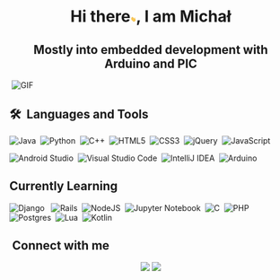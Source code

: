 <h1 align="center">Hi there<img src="https://raw.githubusercontent.com/KevinPatel04/KevinPatel04/master/Hi.gif" width="10px">, I am Michał</h1>

<h2 align="center">Mostly into embedded development with Arduino and PIC</h2>

</p>

  <img align="right" alt="GIF" src="https://media.giphy.com/media/nbPuBLfkxFkPtsVG4I/giphy.gif" width="500px" />


<br />


## 🛠 &nbsp;Languages and Tools

![Java](https://img.shields.io/badge/java-%23ED8B00.svg?style=for-the-badge&logo=java&logoColor=white)&nbsp;
![Python](https://img.shields.io/badge/python-3670A0?style=for-the-badge&logo=python&logoColor=ffdd54)&nbsp;
![C++](https://img.shields.io/badge/c++-%2300599C.svg?style=for-the-badge&logo=c%2B%2B&logoColor=white)&nbsp;
![HTML5](https://img.shields.io/badge/html5-%23E34F26.svg?style=for-the-badge&logo=html5&logoColor=white)&nbsp;
![CSS3](https://img.shields.io/badge/css3-%231572B6.svg?style=for-the-badge&logo=css3&logoColor=white)&nbsp;
![jQuery](https://img.shields.io/badge/jquery-%230769AD.svg?style=for-the-badge&logo=jquery&logoColor=white)&nbsp;
![JavaScript](https://img.shields.io/badge/javascript-%23323330.svg?style=for-the-badge&logo=javascript&logoColor=%23F7DF1E)&nbsp;

![Android Studio](https://img.shields.io/badge/Android%20Studio-3DDC84.svg?style=for-the-badge&logo=android-studio&logoColor=white)&nbsp;
![Visual Studio Code](https://img.shields.io/badge/Visual%20Studio%20Code-0078d7.svg?style=for-the-badge&logo=visual-studio-code&logoColor=white)&nbsp;
![IntelliJ IDEA](https://img.shields.io/badge/IntelliJIDEA-000000.svg?style=for-the-badge&logo=intellij-idea&logoColor=white)&nbsp;
![Arduino](https://img.shields.io/badge/-Arduino-00979D?style=for-the-badge&logo=Arduino&logoColor=white)&nbsp;




## Currently Learning

![Django](https://img.shields.io/badge/django-%23092E20.svg?style=for-the-badge&logo=django&logoColor=white) &nbsp;
![Rails](https://img.shields.io/badge/rails-%23CC0000.svg?style=for-the-badge&logo=ruby-on-rails&logoColor=white)&nbsp;
![NodeJS](https://img.shields.io/badge/node.js-6DA55F?style=for-the-badge&logo=node.js&logoColor=white)&nbsp;
![Jupyter Notebook](https://img.shields.io/badge/jupyter-%23FA0F00.svg?style=for-the-badge&logo=jupyter&logoColor=white)&nbsp;
![C](https://img.shields.io/badge/c-%2300599C.svg?style=for-the-badge&logo=c&logoColor=white)&nbsp;
![PHP](https://img.shields.io/badge/php-%23777BB4.svg?style=for-the-badge&logo=php&logoColor=white)&nbsp;
![Postgres](https://img.shields.io/badge/postgres-%23316192.svg?style=for-the-badge&logo=postgresql&logoColor=white)&nbsp;
![Lua](https://img.shields.io/badge/lua-%232C2D72.svg?style=for-the-badge&logo=lua&logoColor=white)&nbsp;
![Kotlin](https://img.shields.io/badge/kotlin-%230095D5.svg?style=for-the-badge&logo=kotlin&logoColor=white)&nbsp;

## &nbsp;Connect with me

<p align="center">
<a href="https://instagram.com/whomichal"><img src="https://img.shields.io/badge/whomichal-E4405F?style=for-the-badge&logo=Instagram&logoColor=white"/></a>
<a href="https://twitter.com/dasMichal"><img src="https://img.shields.io/badge/-dasMichal-1DA1F2?style=for-the-badge&logo=twitter&logoColor=white"/></a>
</p>
